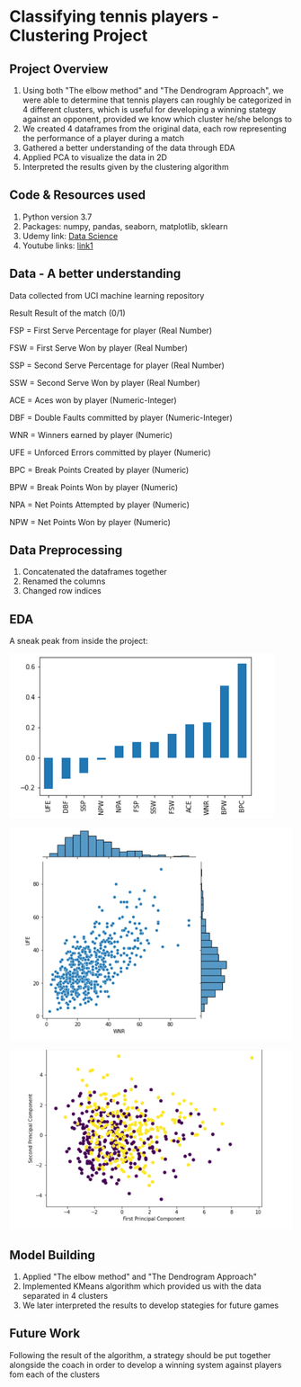 # Classifying tennis players - Clustering Project

## Project Overview

1. Using both "The elbow method" and "The Dendrogram Approach", we were able to determine that tennis players can roughly be categorized in 4 different clusters, which is useful for developing a winning stategy against an opponent, provided we know which cluster he/she belongs to
2. We created 4 dataframes from the original data, each row representing the performance of a player during a match
3. Gathered a better understanding of the data through EDA
4. Applied PCA to visualize the data in 2D
5. Interpreted the results given by the clustering algorithm

 ## Code & Resources used
 
 1. Python version 3.7
 2. Packages: numpy, pandas, seaborn, matplotlib, sklearn
 3. Udemy link: [Data Science](https://www.udemy.com/course/python-for-data-science-and-machine-learning-bootcamp/)
 4. Youtube links: [link1](https://www.youtube.com/watch?v=vtuH4VRq1AU&t=263s) 
 
 ## Data - A better understanding
 
Data collected from UCI machine learning repository
 
Result Result of the match (0/1) 

FSP = First Serve Percentage for player  (Real Number)

FSW = First Serve Won by player  (Real Number)

SSP = Second Serve Percentage for player  (Real Number)

SSW = Second Serve Won by player (Real Number)

ACE = Aces won by player  (Numeric-Integer)

DBF = Double Faults committed by player  (Numeric-Integer)

WNR = Winners earned by player  (Numeric)

UFE = Unforced Errors committed by player  (Numeric)

BPC = Break Points Created by player  (Numeric)

BPW = Break Points Won by player  (Numeric)

NPA = Net Points Attempted by player  (Numeric)

NPW = Net Points Won by player  (Numeric)
 
 ## Data Preprocessing
 
 1. Concatenated the dataframes together
 2. Renamed the columns 
 3. Changed row indices

 ## EDA
 
 A sneak peak from inside the project:
 
 ![alt text](https://github.com/CristianMihalceanu/Clustering-Project/blob/main/corr.PNG)
 
 ![alt text](https://github.com/CristianMihalceanu/Clustering-Project/blob/main/linear%20dependence.PNG)
 
  ![alt text](https://github.com/CristianMihalceanu/Clustering-Project/blob/main/pca%20result.PNG)

 
 ## Model Building
 
 1. Applied "The elbow method" and "The Dendrogram Approach"
 2. Implemented KMeans algorithm which provided us with the data separated in 4 clusters
 3. We later interpreted the results to develop stategies for future games
 
 
 ## Future Work
 
 Following the result of the algorithm, a strategy should be put together alongside the coach in order to develop a winning system against players fom each of the clusters
 
